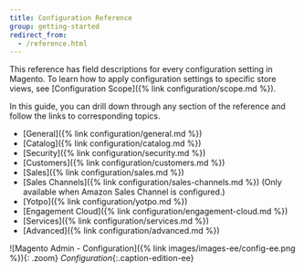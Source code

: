 ```yaml
---
title: Configuration Reference
group: getting-started
redirect_from:
  - /reference.html
---
```


This reference has field descriptions for every configuration setting in Magento. To learn how to apply configuration settings to specific store views, see [Configuration Scope]({% link configuration/scope.md %}).

In this guide, you can drill down through any section of the reference and follow the links to corresponding topics.

- [General]({% link configuration/general.md %})
- [Catalog]({% link configuration/catalog.md %})
- [Security]({% link configuration/security.md %})
- [Customers]({% link configuration/customers.md %})
- [Sales]({% link configuration/sales.md %})
- [Sales Channels]({% link configuration/sales-channels.md %}) (Only available when Amazon Sales Channel is configured.)
- [Yotpo]({% link configuration/yotpo.md %})
- [Engagement Cloud]({% link configuration/engagement-cloud.md %})
- [Services]({% link configuration/services.md %})
- [Advanced]({% link configuration/advanced.md %})

![Magento Admin - Configuration]({% link images/images-ee/config-ee.png %}){: .zoom}
_Configuration_{:.caption-edition-ee}
